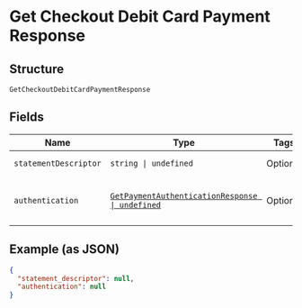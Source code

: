 
# Get Checkout Debit Card Payment Response

## Structure

`GetCheckoutDebitCardPaymentResponse`

## Fields

| Name | Type | Tags | Description |
|  --- | --- | --- | --- |
| `statementDescriptor` | `string \| undefined` | Optional | Descrição na fatura |
| `authentication` | [`GetPaymentAuthenticationResponse \| undefined`](../../doc/models/get-payment-authentication-response.md) | Optional | Payment Authentication response object data |

## Example (as JSON)

```json
{
  "statement_descriptor": null,
  "authentication": null
}
```

